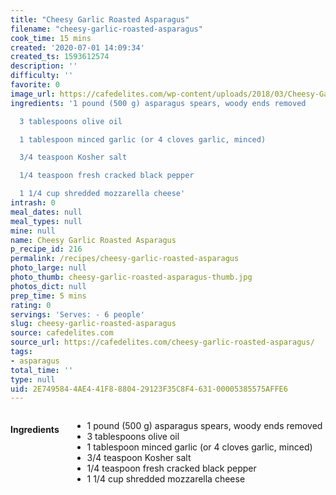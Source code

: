 ```yaml
---
title: "Cheesy Garlic Roasted Asparagus"
filename: "cheesy-garlic-roasted-asparagus"
cook_time: 15 mins
created: '2020-07-01 14:09:34'
created_ts: 1593612574
description: ''
difficulty: ''
favorite: 0
image_url: https://cafedelites.com/wp-content/uploads/2018/03/Cheesy-Garlic-Roasted-Asparagus-IMAGE-10-1365x2048.jpg
ingredients: '1 pound (500 g) asparagus spears, woody ends removed

  3 tablespoons olive oil

  1 tablespoon minced garlic (or 4 cloves garlic, minced)

  3/4 teaspoon Kosher salt

  1/4 teaspoon fresh cracked black pepper

  1 1/4 cup shredded mozzarella cheese'
intrash: 0
meal_dates: null
meal_types: null
mine: null
name: Cheesy Garlic Roasted Asparagus
p_recipe_id: 216
permalink: /recipes/cheesy-garlic-roasted-asparagus
photo_large: null
photo_thumb: cheesy-garlic-roasted-asparagus-thumb.jpg
photos_dict: null
prep_time: 5 mins
rating: 0
servings: 'Serves: - 6 people'
slug: cheesy-garlic-roasted-asparagus
source: cafedelites.com
source_url: https://cafedelites.com/cheesy-garlic-roasted-asparagus/
tags:
- asparagus
total_time: ''
type: null
uid: 2E749584-4AE4-41F8-8804-29123F35C8F4-631-00005385575AFFE6
---
```

<div class="large-8 medium-7 columns" id="writeup">	</div><!-- #writeup -->
</div><!-- #row-one -->
<div class="row" id="row-two">	<div class="medium-4 small-5 columns" id="ingredients"><h4>Ingredients</h4><div class="box box-ingredients content"><ul>
<li>1 pound (500 g) asparagus spears, woody ends removed</li>
<li>3 tablespoons olive oil</li>
<li>1 tablespoon minced garlic (or 4 cloves garlic, minced)</li>
<li>3/4 teaspoon Kosher salt</li>
<li>1/4 teaspoon fresh cracked black pepper</li>
<li>1 1/4 cup shredded mozzarella cheese</li>
</ul>
</div>	</div>	<div class="medium-6 small-7 columns" id="directions">	</div>